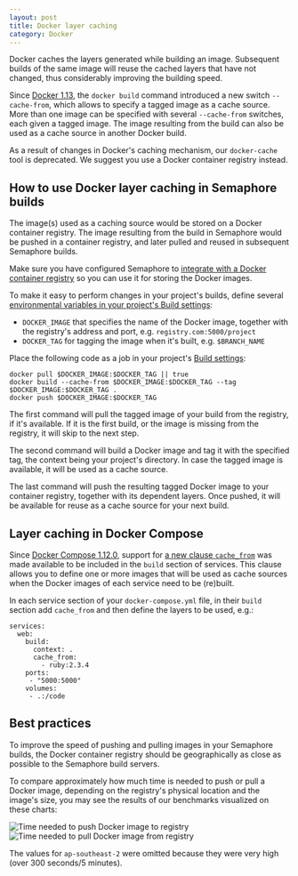 ```yaml
---
layout: post
title: Docker layer caching
category: Docker
---
```


Docker caches the layers generated while building an image. Subsequent builds
of the same image will reuse the cached layers that have not changed, thus
considerably improving the building speed.

Since [Docker 1.13](https://github.com/moby/moby/blob/master/CHANGELOG.md#1130-2017-01-18),
the `docker build` command introduced a new switch `--cache-from`, which allows
to specify a tagged image as a cache source. More than one image can be
specified with several `--cache-from` switches, each given a tagged image.
The image resulting from the build  can also be used as a cache source in
another Docker build.

As a result of changes in Docker's caching mechanism, our `docker-cache` tool
is deprecated. We suggest you use a Docker container registry instead.

## How to use Docker layer caching in Semaphore builds

The image(s) used as a caching source would be stored on a Docker container
registry. The image resulting from the build in Semaphore would be pushed in a
container registry, and later pulled and reused in subsequent Semaphore builds.

Make sure you have configured Semaphore to
[integrate with a Docker container registry](/docs/docker/setting-up-continuous-integration-for-docker-project.html)
so you can use it for storing the Docker images.

To make it easy to perform changes in your project's builds, define several
[environmental variables in your project's Build settings](/docs/available-environment-variables.html):

- `DOCKER_IMAGE` that specifies the name of the Docker image, together
  with the registry's address and port, e.g. `registry.com:5000/project`
- `DOCKER_TAG` for tagging the image when it's built, e.g. `$BRANCH_NAME`

Place the following code as a job in your project's
[Build settings](/docs/customizing-build-commands.html):

```
docker pull $DOCKER_IMAGE:$DOCKER_TAG || true
docker build --cache-from $DOCKER_IMAGE:$DOCKER_TAG --tag $DOCKER_IMAGE:$DOCKER_TAG .
docker push $DOCKER_IMAGE:$DOCKER_TAG
```

The first command will pull the tagged image of your build from the registry,
if it's available. If it is the first build, or the image is missing from the
registry, it will skip to the next step.

The second command will build a Docker image and tag it with the specified tag,
the context being your project's directory. In case the tagged image is
available, it will be used as a cache source.

The last command will push the resulting tagged Docker image to your container
registry, together with its dependent layers. Once pushed, it will be available
for reuse as a cache source for your next build.

## Layer caching in Docker Compose

Since [Docker Compose 1.12.0](https://github.com/docker/compose/blob/master/CHANGELOG.md#1120-2017-04-04),
support for [a new clause `cache_from`](https://docs.docker.com/compose/compose-file/#cache_from)
was made available to be included in the `build` section of services.
This clause allows you to define one or more images that will be used as cache
sources when the Docker images of each service need to be (re)built.

In each service section of your `docker-compose.yml` file, in their `build`
section add `cache_from` and then define the layers to be used, e.g.:

```
services:
  web:
    build:
      context: .
      cache_from:
        - ruby:2.3.4
    ports:
     - "5000:5000"
    volumes:
     - .:/code
```

## Best practices

To improve the speed of pushing and pulling images in your Semaphore builds,
the Docker container registry should be geographically as close as possible to
the Semaphore build servers.

To compare approximately how much time is needed to push or pull a Docker
image, depending on the registry's physical location and the image's size,
you may see the results of our benchmarks visualized on these charts:

<img src="/docs/assets/img/docker/docker-layer-caching/registry-push-graph.png" class="img-responsive img-bordered" alt="Time needed to push Docker image to registry">
<img src="/docs/assets/img/docker/docker-layer-caching/registry-pull-graph.png" class="img-responsive img-bordered" alt="Time needed to pull Docker image from registry">

The values for `ap-southeast-2` were omitted because they were very high
(over 300 seconds/5 minutes).
